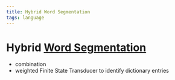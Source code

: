 ```yaml
---
title: Hybrid Word Segmentation
tags: language
---
```


# Hybrid [Word Segmentation](Word%20Segmentation.md)
- combination
- weighted Finite State Transducer to identify dictionary entries
























































































